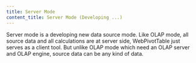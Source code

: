 ```yaml
---
title: Server Mode
content_title: Server Mode (Developing ...)
---              
```

Server mode is a developing new data source mode. Like OLAP mode, all source data and all calculations are at server side, WebPivotTable just serves as a client tool.
But unlike OLAP mode which need an OLAP server and OLAP engine, source data can be any kind of data.  
